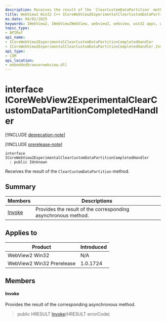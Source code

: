 ```yaml
---
description: Receives the result of the `ClearCustomDataPartition` method.
title: WebView2 Win32 C++ ICoreWebView2ExperimentalClearCustomDataPartitionCompletedHandler
ms.date: 04/01/2025
keywords: IWebView2, IWebView2WebView, webview2, webview, win32 apps, win32, edge, ICoreWebView2, ICoreWebView2Controller, browser control, edge html, ICoreWebView2ExperimentalClearCustomDataPartitionCompletedHandler
topic_type: 
- APIRef
api_name:
- ICoreWebView2ExperimentalClearCustomDataPartitionCompletedHandler
- ICoreWebView2ExperimentalClearCustomDataPartitionCompletedHandler.Invoke
api_type:
- COM
api_location:
- embeddedbrowserwebview.dll
---
```


# interface ICoreWebView2ExperimentalClearCustomDataPartitionCompletedHandler

[!INCLUDE [deprecation-note](../includes/deprecation-note.md)]

[!INCLUDE [prerelease-note](../includes/prerelease-note.md)]

```
interface ICoreWebView2ExperimentalClearCustomDataPartitionCompletedHandler
  : public IUnknown
```

Receives the result of the `ClearCustomDataPartition` method.

## Summary

 Members                        | Descriptions
--------------------------------|---------------------------------------------
[Invoke](#invoke) | Provides the result of the corresponding asynchronous method.

## Applies to

Product                         | Introduced
--------------------------------|---------------------------------------------
WebView2 Win32            |    N/A
WebView2 Win32 Prerelease |    1.0.1724

## Members

#### Invoke

Provides the result of the corresponding asynchronous method.

> public HRESULT [Invoke](#invoke)(HRESULT errorCode)

